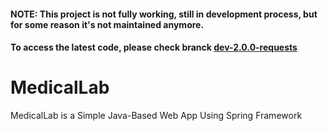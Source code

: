 #### NOTE: This project is not fully working, still in development process, but for some reason it's not maintained anymore.
#### To access the latest code, please check branck [dev-2.0.0-requests](https://github.com/devahmedshendy/medicallab/tree/dev-2.0.0-requests)

# MedicalLab
MedicalLab is a Simple Java-Based Web App Using Spring Framework
